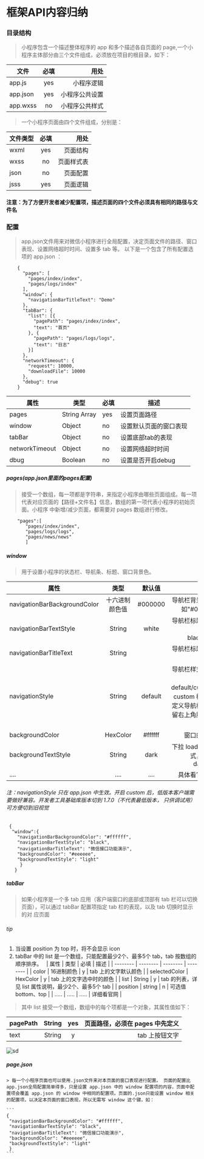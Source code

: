 # 框架API内容归纳

 ### 目录结构 
 
  > 小程序包含一个描述整体程序的 app 和多个描述各自页面的 page,一个小程序主体部分由三个文件组成，必须放在项目的根目录，如下：
  
  | 文件 | 必填 | 用处 |
  | ------------- |:-------------:| -----:|
  | app.js | yes | 小程序逻辑 |
  | app.json | yes | 小程序公共设置 |
  | app.wxss | no | 小程序公共样式 |

  > 一个小程序页面由四个文件组成，分别是：
  
  | 文件类型 | 必填 | 用处 |
  | ------------- |:-------------:| -----:|
  | wxml | yes | 页面结构 |
  | wxss | no  | 页面样式表 |
  | json | no  | 页面配置 |
  | jsss | yes | 页面逻辑 |
  
#### 注意：为了方便开发者减少配置项，描述页面的四个文件必须具有相同的路径与文件名

### 配置
 > app.json文件用来对微信小程序进行全局配置，决定页面文件的路径、窗口表现、设置网络超时时间、设置多 tab 等。
   以下是一个包含了所有配置选项的 app.json ：
    
 ```
     {
       "pages": [
         "pages/index/index",
         "pages/logs/index"
       ],
       "window": {
         "navigationBarTitleText": "Demo"
       },
       "tabBar": {
         "list": [{
           "pagePath": "pages/index/index",
           "text": "首页"
         }, {
           "pagePath": "pages/logs/logs",
           "text": "日志"
         }]
       },
       "networkTimeout": {
         "request": 10000,
         "downloadFile": 10000
       },
       "debug": true
     }
 ```
    
 | 属性 | 类型 | 必填 | 描述 |
 | -------- | -------- | -------- | -------- |
 | pages | String Array | yes | 设置页面路径 |
 | window | Object | no | 设置默认页面的窗口表现 |
 | tabBar | Object | no | 设置底部tab的表现 |
 | networkTimeout | Object | no | 设置网络超时时间 |
 | dbug | Boolean | no | 设置是否开启debug |
   
   
   
      
##### pages(app.json里面的pages配置)
 > 接受一个数组，每一项都是字符串，来指定小程序由哪些页面组成。每一项代表对应页面的【路径+文件名】信息，数组的第一项代表小程序的初始页面。小程序        中新增/减少页面，都需要对 pages 数组进行修改。
      
 ```
     "pages":[
        "pages/index/index",
        "pages/logs/logs",
        "pages/news/news"
        ]
```
     
##### window
 > 用于设置小程序的状态栏、导航条、标题、窗口背景色。
    
 | 属性 | 类型 | 默认值 | 描述 |
 | -------- | :--------: | :--------: | --------: |
 | navigationBarBackgroundColor | 十六进制颜色值 | #000000 | 导航栏背景颜色，如"#000000" |
 | navigationBarTextStyle | String | white | 导航栏标题颜色，仅支持 black/white |
 | navigationBarTitleText | String |  | 	导航栏标题文字内容 |
 | navigationStyle | String | default | 导航栏样式，仅支持 default/custom。custom 模式可自定义导航栏，只保留右上角胶囊状的按钮 |
 | backgroundColor | HexColor | #ffffff | 窗口的背景色 |
 | backgroundTextStyle | String | dark | 下拉 loading 的样式，仅支持 dark/light |
 | .... | ....  | .... | 具体看官网文档 |
   
###### 注：navigationStyle 只在 app.json 中生效。开启 custom 后，低版本客户端需要做好兼容。开发者工具基础库版本切到 1.7.0（不代表最低版本，    只供调试用） 可方便切到旧视觉
   
   ```
    {
     "window":{
       "navigationBarBackgroundColor": "#ffffff",
       "navigationBarTextStyle": "black",
       "navigationBarTitleText": "微信接口功能演示",
       "backgroundColor": "#eeeeee",
       "backgroundTextStyle": "light"
        }
      }
   ```
  
##### tabBar
  
 > 如果小程序是一个多 tab 应用（客户端窗口的底部或顶部有 tab 栏可以切换页面），可以通过 tabBar 配置项指定 tab 栏的表现，以及 tab 切换时显示的对      应页面
   
###### tip 
   
 1. 当设置 position 为 top 时，将不会显示 icon
 2. tabBar 中的 list 是一个数组，只能配置最少2个、最多5个 tab，tab 按数组的顺序排序。
   
 | 属性 | 类型 | 必填 | 描述 |
 | -------- | -------- | -------- | -------- |
 | color | 16进制颜色 | y | tab 上的文字默认颜色 |
 | selectedColor | HexColor | y | tab 上的文字选中时的颜色 |
 | list | String | y | tab 的列表，详见 list 属性说明，最少2个、最多5个 tab |
 | position | string | n | 可选值 bottom、top |
 | ..... | ..... | ..... | 详细看官网 |

    
 > 其中 list 接受一个数组，数组中的每个项都是一个对象，其属性值如下：  
   
 | pagePath | String | yes | 页面路径，必须在 pages 中先定义 |
 | -------- | :--------: | :--------: | --------: |
 | text | String | y | tab 上按钮文字 |
    
 ![sd](https://mp.weixin.qq.com/debug/wxadoc/dev/image/tabbar.png?t=2018516) 
    
##### page.json
    > 每一个小程序页面也可以使用.json文件来对本页面的窗口表现进行配置。 页面的配置比app.json全局配置简单得多，只是设置 app.json 中的 window 配置项的内容，页面中配置项会覆盖 app.json 的 window 中相同的配置项。页面的.json只能设置 window 相关的配置项，以决定本页面的窗口表现，所以无需写 window 这个键，如：
    
    ```
    {
     "navigationBarBackgroundColor": "#ffffff",
     "navigationBarTextStyle": "black",
     "navigationBarTitleText": "微信接口功能演示",
     "backgroundColor": "#eeeeee",
     "backgroundTextStyle": "light"
     }
    ```
    
    
    
    
    
    
    
    
    
    
    
    
    
    
    
    
    
    
    
  
